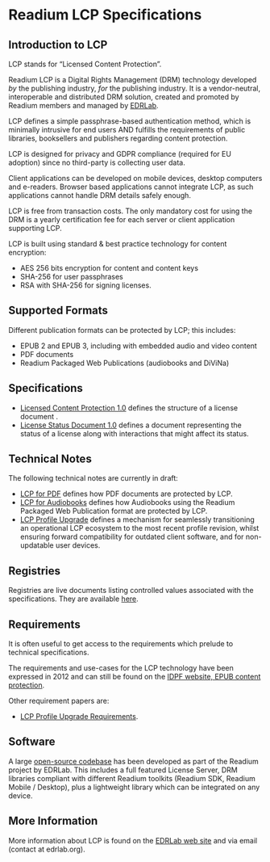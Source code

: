 # Readium LCP Specifications

## Introduction to LCP

LCP stands for “Licensed Content Protection”.

Readium LCP is a Digital Rights Management (DRM) technology developed *by* the publishing industry, *for* the publishing industry. It is a vendor-neutral, interoperable and distributed DRM solution, created and promoted by Readium members and managed by [EDRLab](https://www.edrlab.org). 

LCP defines a simple passphrase-based authentication method, which is minimally intrusive for end users AND fulfills the requirements of public libraries, booksellers and publishers regarding content protection. 
 
LCP is designed for privacy and GDPR compliance (required for EU adoption) since no third-party is collecting user data.

Client applications can be developed on mobile devices, desktop computers and e-readers. Browser based applications cannot integrate LCP, as such applications cannot handle DRM details safely enough. 

LCP is free from transaction costs. The only mandatory cost for using the DRM is a yearly certification fee for each server or client application supporting LCP.

LCP is built using standard & best practice technology for content encryption:

* AES 256 bits encryption for content and content keys
* SHA-256 for user passphrases
* RSA with SHA-256 for signing licenses.

## Supported Formats

Different publication formats can be protected by LCP; this includes: 

* EPUB 2 and EPUB 3, including with embedded audio and video content
* PDF documents
* Readium Packaged Web Publications (audiobooks and DiViNa)

## Specifications

* [Licensed Content Protection 1.0](releases/lcp/latest.md) defines the structure of a license document .
* [License Status Document 1.0](releases/lsd/latest.md) defines a document representing the status of a license along with interactions that might affect its status.


## Technical Notes

The following technical notes are currently in draft: 

* [LCP for PDF](notes/lcp-for-pdf.md) defines how PDF documents are protected by LCP. 
* [LCP for Audiobooks](notes/lcp-for-audiobooks.md) defines how Audiobooks using the Readium Packaged Web Publication format are protected by LCP. 
* [LCP Profile Upgrade](notes/lcp-profile-upgrade.md) defines a mechanism for seamlessly transitioning an operational LCP ecosystem to the most recent profile revision, whilst ensuring forward compatibility for outdated client software, and for non-updatable user devices.

## Registries

Registries are live documents listing controlled values associated with the specifications. They are available [here](registries/).


## Requirements

It is often useful to get access to the requirements which prelude to technical specifications. 

The requirements and use-cases for the LCP technology have been expressed in 2012 and can still be found on the [IDPF website, EPUB content protection](http://idpf.org/epub-content-protection).

Other requirement papers are:

* [LCP Profile Upgrade Requirements](notes/lcp-profile-upgrade-requirements). 

## Software

A large [open-source codebase]({{site.url}}/readium-lcp-codebase/) has been developed as part of the Readium project by EDRLab. This includes a full featured License Server, DRM libraries compliant with different Readium toolkits (Readium SDK, Readium Mobile / Desktop), plus a lightweight library which can be integrated on any device.

## More Information

More information about LCP is found on the [EDRLab web site](https://www.edrlab.org/readium-lcp/) and via email (contact at edrlab.org).